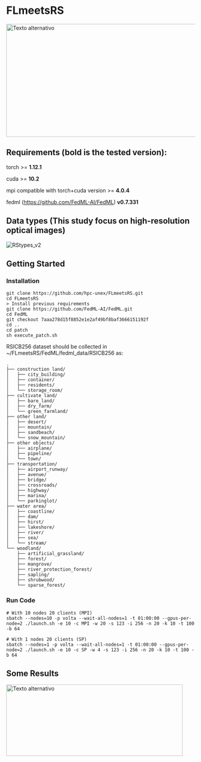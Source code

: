# FLmeetsRS
<img src="https://github.com/hpc-unex/FLmeetsRS/assets/36038967/d8475c26-5968-4386-a7e6-c01b624d9ef2" alt="Texto alternativo" style="width:600px;height:300px;">

## Requirements (bold is the tested version):

torch >= **1.12.1**

cuda >= **10.2**

mpi compatible with torch+cuda version >= **4.0.4**

fedml (https://github.com/FedML-AI/FedML) **v0.7.331**

## Data types (This study focus on high-resolution optical images)

![RStypes_v2](https://github.com/hpc-unex/FLmeetsRS/assets/36038967/a4018816-e3af-496d-a081-973ab73cdf31)


## Getting Started
### Installation

```
git clone https://github.com/hpc-unex/FLmeetsRS.git
cd FLmeetsRS
> Install previous requirements
git clone https://github.com/FedML-AI/FedML.git
cd FedML
git checkout 7aaa278d15f8852e1e2af49bf8baf3666151192f
cd ..
cd patch
sh execute_patch.sh
```

RSICB256 dataset should be collected in ~/FLmeetsRS/FedML/fedml_data/RSICB256 as:
```
.
├── construction land/
│   ├── city_building/
│   ├── container/
│   ├── residents/
│   └── storage_room/
├── cultivate land/
│   ├── bare_land/
│   ├── dry_farm/
│   └── green_farmland/
├── other land/
│   ├── desert/
│   ├── mountain/
│   ├── sandbeach/
│   └── snow_mountain/
├── other objects/
│   ├── airplane/
│   ├── pipeline/
│   └── town/
├── transportation/
│   ├── airport_runway/
│   ├── avenue/
│   ├── bridge/
│   ├── crossroads/
│   ├── highway/
│   ├── marina/
│   └── parkinglot/
├── water area/
│   ├── coastline/
│   ├── dam/
│   ├── hirst/
│   ├── lakeshore/
│   ├── river/
│   ├── sea/
│   └── stream/
└── woodland/
    ├── artificial_grassland/
    ├── forest/
    ├── mangrove/
    ├── river_protection_forest/
    ├── sapling/
    ├── shrubwood/
    └── sparse_forest/
```
### Run Code

```
# With 10 nodes 20 clients (MPI)
sbatch --nodes=10 -p volta --wait-all-nodes=1 -t 01:00:00 --gpus-per-node=2 ./launch.sh -e 10 -c MPI -w 20 -s 123 -i 256 -n 20 -k 10 -t 100 -b 64

# With 1 nodes 20 clients (SP)
sbatch --nodes=1 -p volta --wait-all-nodes=1 -t 01:00:00 --gpus-per-node=2 ./launch.sh -e 10 -c SP -w 4 -s 123 -i 256 -n 20 -k 10 -t 100 -b 64
```

## Some Results

<img src="https://github.com/hpc-unex/FLmeetsRS/assets/36038967/99a4e49f-3290-4921-b54f-d5d06c0935a5" alt="Texto alternativo" style="width:470px;height:190px;">



